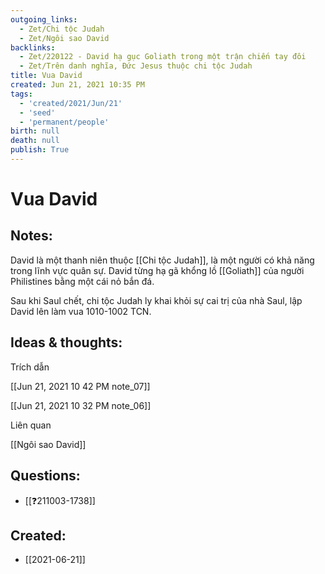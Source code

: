 ```yaml
---
outgoing_links:
  - Zet/Chi tộc Judah
  - Zet/Ngôi sao David
backlinks:
  - Zet/220122 - David hạ gục Goliath trong một trận chiến tay đôi
  - Zet/Trên danh nghĩa, Đức Jesus thuộc chi tộc Judah
title: Vua David
created: Jun 21, 2021 10:35 PM
tags:
  - 'created/2021/Jun/21'
  - 'seed'
  - 'permanent/people'
birth: null
death: null
publish: True
---
```

# Vua David

## Notes:
David là một thanh niên thuộc [[Chi tộc Judah]], là một người có khả năng trong lĩnh vực quân sự. David từng hạ gã khổng lồ [[Goliath]] của người Philistines bằng một cái nỏ bắn đá.

Sau khi Saul chết, chi tộc Judah ly khai khỏi sự cai trị của nhà Saul, lập David lên làm vua 1010-1002 TCN.

## Ideas & thoughts:

Trích dẫn

[[Jun 21, 2021 10 42 PM note_07]] 

[[Jun 21, 2021 10 32 PM note_06]] 

Liên quan

[[Ngôi sao David]]

## Questions:
- [[❓211003-1738]]
## Created:
- [[2021-06-21]]
